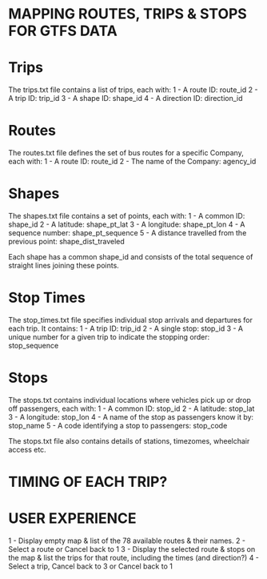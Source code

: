 # MAPPING ROUTES, TRIPS & STOPS FOR GTFS DATA

# Trips

The trips.txt file contains a list of trips, each with:
1 - A route ID: route_id
2 - A trip ID: trip_id
3 - A shape ID: shape_id
4 - A direction ID: direction_id

# Routes

The routes.txt file defines the set of bus routes for a specific Company, each with:
1 - A route ID: route_id
2 - The name of the Company: agency_id

# Shapes

The shapes.txt file contains a set of points, each with:
1 - A common ID: shape_id
2 - A latitude: shape_pt_lat
3 - A longitude: shape_pt_lon
4 - A sequence number: shape_pt_sequence
5 - A distance travelled from the previous point: shape_dist_traveled

Each shape has a common shape_id and consists of the total sequence of straight lines joining these points.

# Stop Times

The stop_times.txt file specifies individual stop arrivals and departures for each trip. It contains:
1 - A trip ID: trip_id
2 - A single stop: stop_id
3 - A unique number for a given trip to indicate the stopping order: stop_sequence

# Stops

The stops.txt contains individual locations where vehicles pick up or drop off passengers, each with:
1 - A common ID: stop_id
2 - A latitude: stop_lat
3 - A longitude: stop_lon
4 - A name of the stop as passengers know it by: stop_name
5 - A code identifying a stop to passengers: stop_code

The stops.txt file also contains details of stations, timezomes, wheelchair access etc.

# TIMING OF EACH TRIP?

# USER EXPERIENCE

1 - Display empty map & list of the 78 available routes & their names.
2 - Select a route or Cancel back to 1
3 - Display the selected route & stops on the map & list the trips for that route, including the times (and direction?)
4 - Select a trip, Cancel back to 3 or Cancel back to 1
